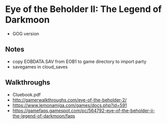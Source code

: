 # Eye of the Beholder II: The Legend of Darkmoon
* GOG version

## Notes
* copy EOBDATA.SAV from EOB1 to game directory to import party
* savegames in cloud_saves

## Walkthroughs
* Cluebook.pdf
* http://gamerwalkthroughs.com/eye-of-the-beholder-2/
* https://www.lemonamiga.com/games/docs.php?id=591
* https://gamefaqs.gamespot.com/pc/564792-eye-of-the-beholder-ii-the-legend-of-darkmoon/faqs
